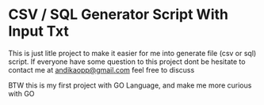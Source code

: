 # CSV / SQL Generator Script With Input Txt
This is just litle project to make it easier for me into generate file (csv or sql) script.
If everyone have some question to this project dont be hesitate to contact me at andikaopp@gmail.com feel free to discuss

BTW this is my first project with GO Language, and make me more curious with GO